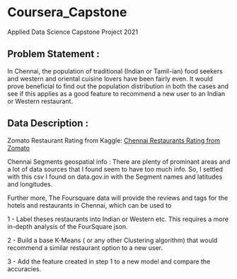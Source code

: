 # Coursera_Capstone

Applied Data Science Capstone Project 2021

## Problem Statement :
In Chennai, the population of traditional (Indian or Tamil-ian) food seekers and western and oriental cuisine lovers have been fairly even. It would prove beneficial to find out the population distribution in both the cases and see if this applies as a good feature to recommend a new user to an Indian or Western restaurant.

## Data Description :

Zomato Restaurant Rating from Kaggle:
[Chennai Restaurants Rating from Zomato](https://www.kaggle.com/phiitm/chennai-zomato-restaurants-data)

Chennai Segments geospatial info :
There are plenty of prominant areas and a lot of data sources that I found seem to have too much info. So, I settled with this csv I found on data.gov.in with the Segment names and latitudes and longitudes.

Further more, The Foursquare data will provide the reviews and tags for the hotels and restaurants in Chennai, which can be used to

1 - Label theses restaurants into Indian or Western etc. This requires a more in-depth analysis of the FourSquare json. 

2 - Build a base K-Means ( or any other Clustering algorithm) that would recommend a similar restaurant option to a new user.

3 - Add the feature created in step 1 to a new model and compare the accuracies.


